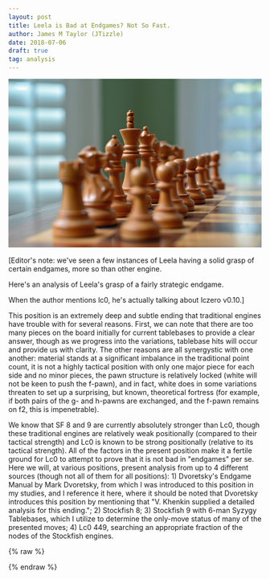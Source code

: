 ```yaml
---
layout: post
title: Leela is Bad at Endgames? Not So Fast.
author: James M Taylor (JTizzle)
date: 2018-07-06
draft: true
tag: analysis
---
```


![pic](https://raw.githubusercontent.com/dkappe/dkappe.github.io/master/public/images/chess.jpg)

[Editor's note: we've seen a few instances of Leela having a solid grasp of
certain endgames, more so than other engine.

Here's an analysis of Leela's grasp of a fairly strategic endgame.

When the author mentions lc0, he's actually talking about lczero v0.10.]

This position is an extremely deep and subtle ending that traditional engines have trouble with for several reasons. First, we can note that there are too many pieces on the board initially for current tablebases to provide a clear answer, though as we progress into the variations, tablebase hits will occur and provide us with clarity. The other reasons are all synergystic with one another: material stands at a significant imbalance in the traditional point count, it is not a highly tactical position with only one major piece for each side and no minor pieces, the pawn structure is relatively locked (white will not be keen to push the f-pawn), and in fact, white does in some variations threaten to set up a surprising, but known, theoretical fortress (for example, if both pairs of the g- and h-pawns are exchanged, and the f-pawn remains on f2, this is impenetrable).

<!--more-->

We know that SF 8 and 9 are currently absolutely stronger than Lc0, though these traditional engines are relatively weak positionally (compared to their tactical strength) and Lc0 is known to be strong positionally (relative to its tactical strength). All of the factors in the present position make it a fertile ground for Lc0 to attempt to prove that it is not bad in "endgames" per se. Here we will, at various positions, present analysis from up to 4 different sources (though not all of them for all positions): 1) Dvoretsky's Endgame Manual by Mark Dvoretsky, from which I was introduced to this position in my studies, and I reference it here, where it should be noted that Dvoretsky introduces this position by mentioning that "V. Khenkin supplied a detailed analysis for this ending."; 2) Stockfish 8; 3) Stockfish 9 with 6-man Syzygy Tablebases, which I utilize to determine the only-move status of many of the presented moves; 4) Lc0 449, searching an appropriate fraction of the nodes of the Stockfish engines.

{% raw %}
<div class="cbreplay" data-url="/public/pgn/Dorfman-Beliavsky_Lc0_2.pgn">
        </div>
{% endraw %}
